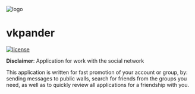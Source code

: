 ![logo](https://pp.userapi.com/c847123/v847123000/f758e/JXExqQXsJg4.jpg)
# vkpander
[![license](https://img.shields.io/hexpm/l/plug.svg)](https://github.com/monsherko/vkpander/blob/master/LICENSE)

__Disclaimer__:  Application for work with the social network

This application is written for fast promotion of your account or group, by: 
sending messages to public walls, search for friends from the groups you need,
as well as to quickly review all applications for a friendship with you.


